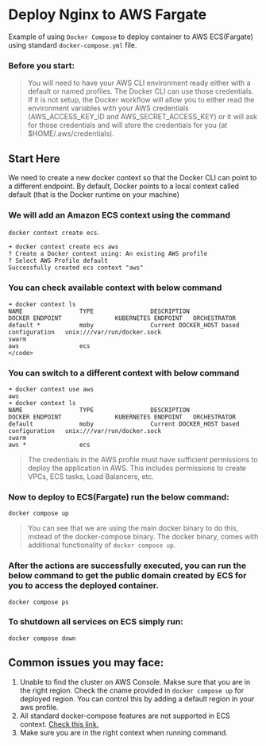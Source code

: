 # Deploy Nginx to AWS Fargate 

Example of using `Docker Compose` to deploy container to AWS ECS(Fargate) using standard `docker-compose.yml` file. 


### Before you start: 
> You will need to have your AWS CLI environment ready either with a default or named profiles. The Docker CLI can use those credentials. If it is not setup, the Docker workflow will allow you to either read the environment variables with your AWS credentials (AWS_ACCESS_KEY_ID and AWS_SECRET_ACCESS_KEY) or it will ask for those credentials and will store the credentials for you (at $HOME/.aws/credentials).


## Start Here
We need to create a new docker context so that the Docker CLI can point to a different endpoint. By default, Docker points to a local context called default (that is the Docker runtime on your machine) 

### We will add an Amazon ECS context using the command 

`docker context create ecs`.

```
➜ docker context create ecs aws
? Create a Docker context using: An existing AWS profile
? Select AWS Profile default
Successfully created ecs context "aws"  

```

### You can check available context with below command

```
➜ docker context ls                     
NAME                TYPE                DESCRIPTION                               DOCKER ENDPOINT               KUBERNETES ENDPOINT   ORCHESTRATOR
default *           moby                Current DOCKER_HOST based configuration   unix:///var/run/docker.sock                         swarm
aws                 ecs                                                                          </code>                                 
```

### You can switch to a different context with below command
```
➜ docker context use aws
aws
➜ docker context ls              
NAME                TYPE                DESCRIPTION                               DOCKER ENDPOINT               KUBERNETES ENDPOINT   ORCHESTRATOR
default             moby                Current DOCKER_HOST based configuration   unix:///var/run/docker.sock                         swarm
aws *               ecs 

```  



> The credentials in the AWS profile must have sufficient permissions to deploy the application in AWS. This includes permissions to create VPCs, ECS tasks, Load Balancers, etc.

### Now to deploy to ECS(Fargate) run the below command:
`docker compose up `

> You can see that we are using the main docker binary to do this, instead of the docker-compose binary. The docker binary,  comes with additional functionality of `docker compose up`. 


### After the actions are successfully executed, you can run the below command to get the public domain created by ECS for you to access the deployed container.

`docker compose ps`

### To shutdown all services on ECS simply run:
`docker compose down`

## Common issues you may face:
 1. Unable to find the cluster on AWS Console. Makse sure that you are in the right region. Check the cname provided in `docker compose up` for deployed region. You can control this by adding a default region in your aws profile.
 2. All standard docker-compose features are not supported in ECS context. [Check this link.](https://docs.docker.com/cloud/ecs-compose-features/)
 3. Make sure you are in the right context when running command.
